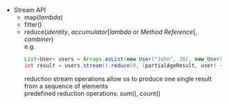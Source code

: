 - Stream API
  - map(*lambda*)
  - filter()
  - reduce(*identity*, *accumulator*[*lambda* or *Method Reference*], *combiner*)  
    e.g. 
    ```java
    List<User> users = Arrays.asList(new User("John", 30), new User("Julie", 35));
    int result = users.stream().reduce(0, (partialAgeResult, user) -> partialAgeResult + user.getAge(), Integer::sum);
    ```
    reduction stream operations allow us to produce one single result from a sequence of elements  
    predefined reduction operations: sum(), count()  

  